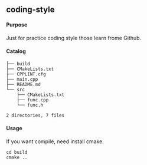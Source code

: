 coding-style
------

#### Purpose

Just for practice coding style those learn frome Github.

#### Catalog
```
├── build
├── CMakeLists.txt
├── CPPLINT.cfg
├── main.cpp
├── README.md
└── src
    ├── CMakeLists.txt
    ├── func.cpp
    └── func.h

2 directories, 7 files
```

#### Usage

If you want compile, need install cmake.

```
cd build
cmake ..
```